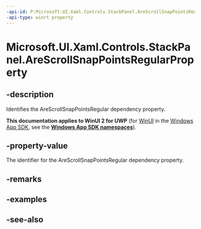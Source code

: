 ```yaml
---
-api-id: P:Microsoft.UI.Xaml.Controls.StackPanel.AreScrollSnapPointsRegularProperty
-api-type: winrt property
---
```


<!-- Property syntax
public Windows.UI.Xaml.DependencyProperty AreScrollSnapPointsRegularProperty { get; }
-->

# Microsoft.UI.Xaml.Controls.StackPanel.AreScrollSnapPointsRegularProperty

## -description
Identifies the AreScrollSnapPointsRegular dependency property.

**This documentation applies to WinUI 2 for UWP** (for [WinUI](/windows/apps/winui/winui3/) in the [Windows App SDK](/windows/apps/windows-app-sdk/), see the **[Windows App SDK namespaces](/windows/windows-app-sdk/api/winrt/)**).

## -property-value
The identifier for the AreScrollSnapPointsRegular dependency property.

## -remarks

## -examples

## -see-also

